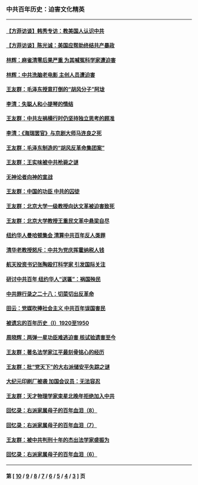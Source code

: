 ### 中共百年历史：迫害文化精英
---
#### [【方菲访谈】韩秀专访：教美国人认识中共](../../pages/nf1176111/n13821310.md?11160430) 
#### [【方菲访谈】陈光诚：美国应帮助终结共产暴政](../../pages/nf1176111/n13759521.md?11160430) 
#### [林辉：麻雀清零后果严重 为其喊冤科学家遭迫害](../../pages/nf1176111/n13746900.md?11160430) 
#### [林辉：中共洗脑老电影 主创人员遭迫害](../../pages/nf1176111/n13699437.md?11160430) 
#### [王友群：毛泽东授意打倒的“胡风分子”阿垅](../../pages/nf1176111/n13592541.md?11160430) 
#### [李清：失聪人和小提琴的情结](../../pages/nf1176111/n13459280.md?11160430) 
#### [王友群：中共左祸横行时仍坚持独立思考的顾准](../../pages/nf1176111/n13444722.md?11160430) 
#### [李清：《海瑞罢官》与京剧大师马连良之死](../../pages/nf1176111/n13412316.md?11160430) 
#### [王友群：毛泽东制造的“胡风反革命集团案”](../../pages/nf1176111/n13324909.md?11160430) 
#### [王友群：王实味被中共枪毙之谜](../../pages/nf1176111/n13307502.md?11160430) 
#### [无神论者向神的宣战](../../pages/nf1176111/n13281535.md?11160430) 
#### [王友群：中国的功臣 中共的囚徒](../../pages/nf1176111/n13291790.md?11160430) 
#### [王友群：北京大学一级教授向达文革被迫害致死](../../pages/nf1176111/n13150966.md?11160430) 
#### [王友群：北京大学教授王重民文革中悬梁自尽](../../pages/nf1176111/n13084645.md?11160430) 
#### [纽约华人曼哈顿集会 清算中共百年反人类罪](../../pages/nf1176111/n13084157.md?11160430) 
#### [清华老教授怒斥：中共为党庆挥霍纳税人钱](../../pages/nf1176111/n13071430.md?11160430) 
#### [航天投资书记张陶殴打科学家 引发国际关注](../../pages/nf1176111/n13069132.md?11160430) 
#### [研讨中共百年 纽约华人“送匾”：祸国殃民](../../pages/nf1176111/n13057367.md?11160430) 
#### [中共罪行录之二十八：切菜切出反革命](../../pages/nf1176111/n13030600.md?11160430) 
#### [田云：党媒吹捧社会主义 中共百年误国害民](../../pages/nf1176111/n13006682.md?11160430) 
#### [被遗忘的百年历史（I）1920至1950](../../pages/nf1176111/n12986411.md?11160430) 
#### [周晓辉：两弹一星功臣难逃迫害 核试验遗害至今](../../pages/nf1176111/n12974997.md?11160430) 
#### [王友群：著名法学家江平最刻骨铭心的经历](../../pages/nf1176111/n12970787.md?11160430) 
#### [王友群：批“党天下”的大右派储安平失踪之谜](../../pages/nf1176111/n12954229.md?11160430) 
#### [大纪元印刷厂被袭 加国会议员：无法容忍](../../pages/nf1176111/n12883028.md?11160430) 
#### [王友群：天才物理学家束星北晚年拒绝加入中共](../../pages/nf1176111/n12792913.md?11160430) 
#### [回忆录：右派家属母子的百年血泪（8）](../../pages/nf1176111/n12706196.md?11160430) 
#### [回忆录：右派家属母子的百年血泪（7）](../../pages/nf1176111/n12706191.md?11160430) 
#### [王友群：被中共判刑十年的杰出法学家盛振为](../../pages/nf1176111/n12706141.md?11160430) 
#### [回忆录：右派家属母子的百年血泪（6）](../../pages/nf1176111/n12698863.md?11160430) 

---
#### 第 [ [10](./10.md?11160430) / [9](./9.md?11160430) / [8](./8.md?11160430) / [7](./7.md?11160430) / [6](./6.md?11160430) / [5](./5.md?11160430) / [4](./4.md?11160430) / [3](./3.md?11160430) ] 页
